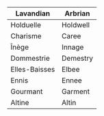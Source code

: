 | Lavandian | Arbrian |
| --- | --- |
| Holduelle | Holdwell |
| Charisme | Caree |
| Înège | Innage |
| Dommestrie | Demestry |
| Elles-Baisses | Elbee |
| Ennis | Ennee |
| Gourmant | Garment |
| Altine | Altin |

